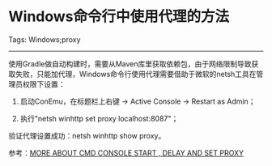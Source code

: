 # Windows命令行中使用代理的方法
Tags: Windows;proxy

------

使用Gradle做自动构建时，需要从Maven库里获取依赖包，由于网络限制导致获取失败，只能加代理，Windows命令行使用代理需要借助于微软的netsh工具在管理员权限下设置：

 

1. 启动ConEmu，在标题栏上右键 -> Active Console -> Restart as Admin；

 

1. 执行"netsh winhttp set proxy localhost:8087"；

 

验证代理设置成功：netsh winhttp show proxy。

 

参考：[MORE ABOUT CMD CONSOLE START , DELAY AND SET PROXY](http://cclah.com/2013/03/19/more-about-cmd-console-start-delay-and-set-proxy-2/)